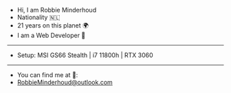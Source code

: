 - Hi, I am Robbie Minderhoud
- Nationality 🇳🇱
- 21 years on this planet 🌍
- I am a Web Developer 💼
----------------------------------------------------
- Setup: MSI GS66 Stealth | i7 11800h | RTX 3060
----------------------------------------------------
- You can find me at 📧:
- RobbieMinderhoud@outlook.com
